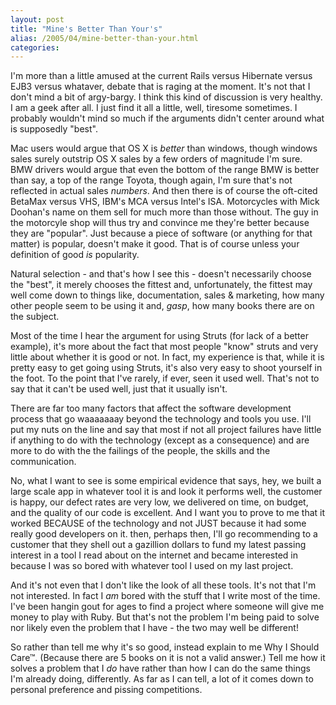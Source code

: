 ```yaml
---
layout: post
title: "Mine's Better Than Your's"
alias: /2005/04/mine-better-than-your.html
categories:
---
```

I'm more than a little amused at the current Rails versus Hibernate versus EJB3 versus whataver, debate that is raging at the moment. It's not that I don't mind a bit of argy-bargy. I think this kind of discussion is very healthy. I am a geek after all. I just find it all a little, well, tiresome sometimes. I probably wouldn't mind so much if the arguments didn't center around what is supposedly "best".

Mac users would argue that OS X is _better_ than windows, though windows sales surely outstrip OS X sales by a few orders of magnitude I'm sure. BMW drivers would argue that even the bottom of the range BMW is better than say, a top of the range Toyota, though again, I'm sure that's not reflected in actual sales _numbers_. And then there is of course the oft-cited BetaMax versus VHS, IBM's MCA versus Intel's ISA. Motorcycles with Mick Doohan's name on them sell for much more than those without. The guy in the motorcyle shop will thus try and convince me they're better because they are "popular". Just because a piece of software (or anything for that matter) is popular, doesn't make it good. That is of course unless your definition of good _is_ popularity.

Natural selection - and that's how I see this - doesn't necessarily choose the "best", it merely chooses the fittest and, unfortunately, the fittest may well come down to things like, documentation, sales & marketing, how many other people seem to be using it and, *gasp*, how many books there are on the subject.

Most of the time I hear the argument for using Struts (for lack of a better example), it's more about the fact that most people "know" struts and very little about whether it is good or not. In fact, my experience is that, while it is pretty easy to get going using Struts, it's also very easy to shoot yourself in the foot. To the point that I've rarely, if ever, seen it used well. That's not to say that it can't be used well, just that it usually isn't.

There are far too many factors that affect the software development process that go waaaaaaay beyond the technology and tools you use. I'll put my nuts on the line and say that most if not all project failures have little if anything to do with the technology (except as a consequence) and are more to do with the the failings of the people, the skills and the communication.

No, what I want to see is some empirical evidence that says, hey, we built a large scale app in whatever tool it is and look it performs well, the customer is happy, our defect rates are very low, we delivered on time, on budget, and the quality of our code is excellent. And I want you to prove to me that it worked BECAUSE of the technology and not JUST because it had some really good developers on it. then, perhaps then, I'll go recommending to a customer that they shell out a gazillion dollars to fund my latest passing interest in a tool I read about on the internet and became interested in because I was so bored with whatever tool I used on my last project.

And it's not even that I don't like the look of all these tools. It's not that I'm not interested. In fact I _am_ bored with the stuff that I write most of the time. I've been hangin gout for ages to find a project where someone will give me money to play with Ruby. But that's not the problem I'm being paid to solve nor likely even the problem that I have - the two may well be different!

So rather than tell me why it's so good, instead explain to me Why I Should Care&trade;. (Because there are 5 books on it is not a valid answer.) Tell me how it solves a problem that I _do_ have rather than how I can do the same things I'm already doing, differently. As far as I can tell, a lot of it comes down to personal preference and pissing competitions.
